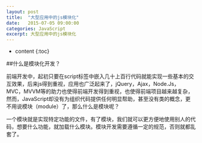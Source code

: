```yaml
---
layout: post
title:  "大型应用中的js模块化"
date:   2015-07-05 09:00:00
categories: JavaScript
excerpt: 大型应用中的js模块化
---
```


* content
{:toc}


##什么是模块化开发？

前端开发中，起初只要在script标签中嵌入几十上百行代码就能实现一些基本的交互效果，后来js得到重视，应用也广泛起来了，jQuery，Ajax，Node.Js，MVC，MVVM等的助力也使得前端开发得到重视，也使得前端项目越来越复杂，然而，JavaScript却没有为组织代码提供任何明显帮助，甚至没有类的概念，更不用说模块（module）了，那么什么是模块呢？

一个模块就是实现特定功能的文件，有了模块，我们就可以更方便地使用别人的代码，想要什么功能，就加载什么模块。模块开发需要遵循一定的规范，否则就都乱套了。








